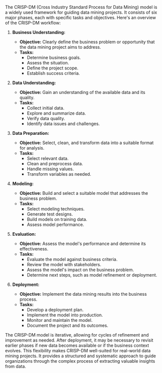 The CRISP-DM (Cross Industry Standard Process for Data Mining) model is a widely used framework for guiding data mining projects. It consists of six major phases, each with specific tasks and objectives. Here's an overview of the CRISP-DM workflow:

1. **Business Understanding:**
   
   - **Objective:** Clearly define the business problem or opportunity that the data mining project aims to address.
   - **Tasks:**
     - Determine business goals.
     - Assess the situation.
     - Define the project scope.
     - Establish success criteria.

2. **Data Understanding:**
   
   - **Objective:** Gain an understanding of the available data and its quality.
   - **Tasks:**
     - Collect initial data.
     - Explore and summarize data.
     - Verify data quality.
     - Identify data issues and challenges.

3. **Data Preparation:**
   
   - **Objective:** Select, clean, and transform data into a suitable format for analysis.
   - **Tasks:**
     - Select relevant data.
     - Clean and preprocess data.
     - Handle missing values.
     - Transform variables as needed.

4. **Modeling:**
   
   - **Objective:** Build and select a suitable model that addresses the business problem.
   - **Tasks:**
     - Select modeling techniques.
     - Generate test designs.
     - Build models on training data.
     - Assess model performance.

5. **Evaluation:**
   
   - **Objective:** Assess the model's performance and determine its effectiveness.
   - **Tasks:**
     - Evaluate the model against business criteria.
     - Review the model with stakeholders.
     - Assess the model's impact on the business problem.
     - Determine next steps, such as model refinement or deployment.

6. **Deployment:**
   
   - **Objective:** Implement the data mining results into the business process.
   - **Tasks:**
     - Develop a deployment plan.
     - Implement the model into production.
     - Monitor and maintain the model.
     - Document the project and its outcomes.

The CRISP-DM model is iterative, allowing for cycles of refinement and improvement as needed. After deployment, it may be necessary to revisit earlier phases if new data becomes available or if the business context evolves. This flexibility makes CRISP-DM well-suited for real-world data mining projects. It provides a structured and systematic approach to guide organizations through the complex process of extracting valuable insights from data.
